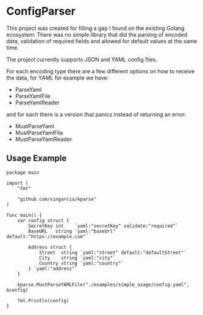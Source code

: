 # ConfigParser

This project was created for filling a gap I found on the existing
Golang ecosystem: There was no simple library that did the parsing of encoded data,
validation of required fields and allowed for default values at the same time.

The project currently supports JSON and YAML config files.

For each encoding type there are a few different options on how to
receive the data, for YAML for example we have:

- ParseYaml
- ParseYamlFile
- ParseYamlReader

and for each there is a version that panics instead of returning an error:

- MustParseYaml
- MustParseYamlFile
- MustParseYamlReader

## Usage Example


```golang
package main

import (
	"fmt"

	"github.com/vingarcia/kparse"
)

func main() {
	var config struct {
		SecretKey int    `yaml:"secretKey" validate:"required"`
		BaseURL   string `yaml:"baseUrl" default:"https://example.com"`

		Address struct {
			Street  string `yaml:"street" default:"defaultStreet"`
			City    string `yaml:"city"`
			Country string `yaml:"country"`
		} `yaml:"address"`
	}

	kparse.MustParseYAMLFile("./examples/simple_usage/config.yaml", &config)

	fmt.Println(config)
}
```
